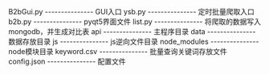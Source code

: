 B2bGui.py          --------------- GUI入口
ysb.py                --------------- 定时批量爬取入口
b2b.py               --------------- pyqt5界面文件
list.py                 --------------- 将爬取的数据写入mongodb，并生成对比表
api                     --------------- 主程序目录
data                  --------------- 数据存放目录
js                       --------------- js逆向文件目录
node_modules   --------------- node模块目录
keyword.csv       --------------- 批量查询关键词存放文件
config.json         --------------- 配置文件